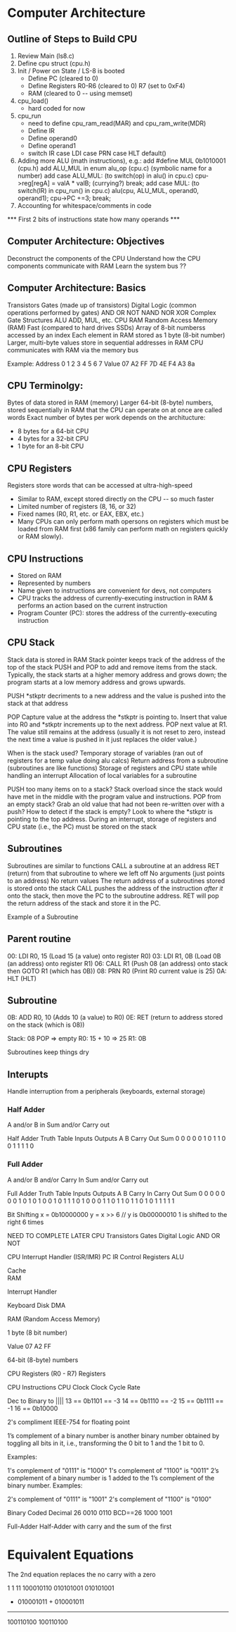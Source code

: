 # Computer Architecture

## Outline of Steps to Build CPU
1. Review Main (ls8.c)
2. Define cpu struct (cpu.h)
3. Init / Power on State / LS-8 is booted
   - Define PC (cleared to 0)
   - Define Registers
      R0-R6 (cleared to 0)
      R7 (set to 0xF4)
   - RAM (cleared to 0 -- using memset)
4. cpu_load()
   - hard coded for now
5. cpu_run
   - need to define cpu_ram_read(MAR) and cpu_ram_write(MDR)
   - Define IR
   - Define operand0
   - Define operand1
   - switch IR
      case LDI
      case PRN
      case HLT
      default()
6. Adding more ALU (math instructions), e.g.:
      add #define MUL 0b1010001 (cpu.h)
      add ALU_MUL in enum alu_op (cpu.c) (symbolic name for a number)
      add case ALU_MUL:     (to switch(op) in alu() in cpu.c)
        cpu->reg[regA] = valA * valB;           (currying?)
        break;
      add case MUL:         (to switch(IR) in cpu_run() in cpu.c)
        alu(cpu, ALU_MUL, operand0, operand1);
        cpu->PC +=3;
        break;
7. Accounting for whitespace/comments in code


*** First 2 bits of instructions state how many operands ***

## Computer Architecture: Objectives
  Deconstruct the components of the CPU
  Understand how the CPU components communicate with RAM
  Learn the system bus ??

## Computer Architecture: Basics
Transistors
Gates (made up of transistors)
Digital Logic (common operations performed by gates)
  AND
  OR
  NOT
  NAND
  NOR
  XOR
Complex Gate Structures
  ALU
    ADD, MUL, etc.
  CPU
RAM
  Random Access Memory (RAM)
  Fast (compared to hard drives SSDs)
  Array of 8-bit numberss accessed by an index
  Each element in RAM stored as 1 byte (8-bit number)
  Larger, multi-byte values store in sequential addresses in RAM
  CPU communicates with RAM via the memory bus

Example:
Address 0   1   2   3   4   5   6   7
Value   07  A2  FF  7D  4E  F4  A3  8a

## CPU Terminolgy:
Bytes of data stored in RAM (memory)
Larger 64-bit (8-byte) numbers, stored sequentially in RAM that the CPU can operate on at once are called words
Exact number of bytes per work depends on the architucture:
  - 8 bytes for a 64-bit CPU
  - 4 bytes for a 32-bit CPU
  - 1 byte for an 8-bit CPU

## CPU Registers
Registers store words that can be accessed at ultra-high-speed
 - Similar to RAM, except stored directly on the CPU -- so much faster
 - Limited number of registers (8, 16, or 32)
 - Fixed names (R0, R1, etc. or EAX, EBX, etc.)
 - Many CPUs can only perform math opersons on registers which must be loaded from RAM first (x86 family can perform math on registers quickly or RAM slowly).

 ## CPU Instructions
 - Stored on RAM
 - Represented by numbers
 - Name given to instructions are convenient for devs, not computers
 - CPU tracks the address of currently-executing instruction in RAM & performs an action based on the current instruction
 - Program Counter (PC): stores the address of the currently-executing instruction


## CPU Stack
Stack data is stored in RAM
Stack pointer keeps track of the address of the top of the stack
PUSH and POP to add and remove items from the stack.
Typically, the stack starts at a higher memory address and grows down; the program starts at a low memory address and grows upwards.

PUSH
*stkptr decriments to a new address and the value is pushed into the stack at that address

POP
Capture value at the address the *stkptr is pointing to. Insert that value into R0 and *stkptr increments up to the next address. POP next value at R1. 
The value still remains at the address (usually it is not reset to zero, instead the next time a value is pushed in it just replaces the older value.)

When is the stack used?
Temporary storage of variables (ran out of registers for a temp value doing alu calcs)
Return address from a subroutine (subroutines are like functions)
Storage of registers and CPU state while handling an interrupt
Allocation of local variables for a subroutine

PUSH too many items on to a stack? Stack overload since the stack would have met in the middle with the program value and instructions.
POP from an empty stack? Grab an old value that had not been re-written over with a push?
How to detect if the stack is empty? Look to where the *stkptr is pointing to the top address.
During an interrupt, storage of registers and CPU state (i.e., the PC) must be stored on the stack

## Subroutines
Subroutines are similar to functions
CALL a subroutine at an address
RET (return) from that subroutine to where we left off
No arguments (just points to an address)
No return values
The return address of a subroutines stored is stored onto the stack
CALL pushes the address of the instruction *after it* onto the stack, then move the PC to the subroutine address.
RET will pop the return address of the stack and store it in the PC.

Example of a Subroutine

Parent routine
--------------
00: LDI R0, 15  (Load 15 (a value) onto register R0)
03: LDI R1, 0B  (Load 0B (an address) onto register R1)
06: CALL R1     (Push 08 (an address) onto stack then GOTO R1 (which has 0B))
08: PRN R0      (Print R0 current value is 25)
0A: HLT         (HLT)

Subroutine
--------------
0B: ADD R0, 10  (Adds 10 (a value) to R0)
0E: RET         (return to address stored on the stack (which is 08))

Stack:  08  POP => empty
R0:     15  + 10 => 25
R1:     0B

Subroutines keep things dry

## Interupts
Handle interruption from a peripherals (keyboards, external storage)


### Half Adder
A and/or B in
Sum and/or Carry out

Half Adder Truth Table
Inputs      Outputs
A  B    Carry Out   Sum
0  0        0        0
0  1        0        1
1  0        0        1
1  1        1        0

### Full Adder
A and/or B and/or Carry In
Sum and/or Carry out


Full Adder Truth Table
Inputs      Outputs
A  B  Carry In    Carry Out   Sum
0  0      0           0        0
0  0      1           0        1
0  1      0           0        1
0  1      1           1        0
1  0      0           0        1
1  0      1           1        0
1  1      0           1        0
1  1      1           1        1

Bit Shifting 
x = 0b10000000
y = x >> 6  // y is 0b00000010
1 is shifted to the right 6 times

NEED TO COMPLETE LATER
CPU
Transistors
Gates
Digital Logic
  AND OR NOT



CPU
Interrupt Handler (ISR/IMR)
PC IR
  Control 
  Registers
  ALU  


  Cache   
  RAM



Interrupt Handler


Keyboard    Disk    DMA

RAM (Random Access Memory)

1 byte (8 bit number)

Value 07 A2 FF

64-bit (8-byte) numbers

CPU Registers (R0 - R7)
Registers

CPU Instructions
CPU Clock 
  Clock Cycle Rate





 Dec to Binary to 
         ||||
 13 == 0b1101 == -3
 14 == 0b1110 == -2
 15 == 0b1111 == -1
 16 == 0b10000

 2's compliment
 IEEE-754 for floating point

 1’s complement of a binary number is another binary number obtained by toggling all bits in it, i.e., transforming the 0 bit to 1 and the 1 bit to 0.

Examples:

1's complement of "0111" is "1000"
1's complement of "1100" is  "0011" 
2’s complement of a binary number is 1 added to the 1’s complement of the binary number.
Examples:

2's complement of "0111" is  "1001"
2's complement of "1100" is  "0100" 

Binary Coded Decimal
26
0010 0110 BCD==26
1000 1001


Full-Adder
Half-Adder with carry and the sum of the first

# Equivalent Equations
The 2nd equation replaces the no carry with a zero

  1   1 11      100010110
  010101001     010101001
+ 010001011   + 010001011
-----------   -----------
  100110100     100110100


